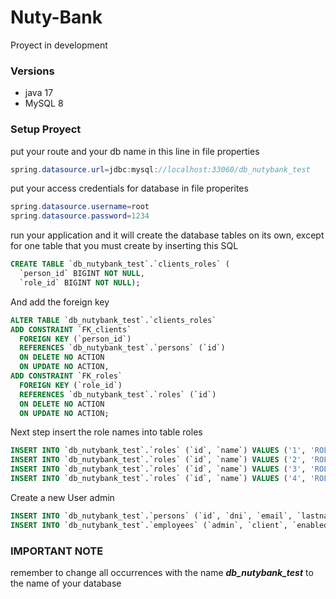 # Nuty-Bank

Proyect in development

### Versions

- java 17
- MySQL 8

### Setup Proyect

put your route and your db name in this line in file properties
```java
spring.datasource.url=jdbc:mysql://localhost:33060/db_nutybank_test
```

put your access credentials for database in file properites
```java
spring.datasource.username=root
spring.datasource.password=1234
```

run your application and it will create the database tables on its own, except for one table that you must create by inserting this SQL
```SQL
CREATE TABLE `db_nutybank_test`.`clients_roles` (
  `person_id` BIGINT NOT NULL,
  `role_id` BIGINT NOT NULL);
```
And add the foreign key 
```SQL
ALTER TABLE `db_nutybank_test`.`clients_roles` 
ADD CONSTRAINT `FK_clients`
  FOREIGN KEY (`person_id`)
  REFERENCES `db_nutybank_test`.`persons` (`id`)
  ON DELETE NO ACTION
  ON UPDATE NO ACTION,
ADD CONSTRAINT `FK_roles`
  FOREIGN KEY (`role_id`)
  REFERENCES `db_nutybank_test`.`roles` (`id`)
  ON DELETE NO ACTION
  ON UPDATE NO ACTION;
```

Next step insert the role names into table roles
```SQL
INSERT INTO `db_nutybank_test`.`roles` (`id`, `name`) VALUES ('1', 'ROLE_EMPLOYEE');
INSERT INTO `db_nutybank_test`.`roles` (`id`, `name`) VALUES ('2', 'ROLE_CLIENT');
INSERT INTO `db_nutybank_test`.`roles` (`id`, `name`) VALUES ('3', 'ROLE_MANAGER');
INSERT INTO `db_nutybank_test`.`roles` (`id`, `name`) VALUES ('4', 'ROLE_ADMIN');
```

Create a new User admin
```SQL
INSERT INTO `db_nutybank_test`.`persons` (`id`, `dni`, `email`, `lastname`, `name`, `othername`, `password`) VALUES ('1', '3245643E', 'admin@admin.es', 'Administrator', 'Admin', 'Administrator', 'Admin1234');
INSERT INTO `db_nutybank_test`.`employees` (`admin`, `client`, `enabled`, `manager`, `position`, `salary`, `id`) VALUES (true, false, true, false,'NutyBank Administrator', 1234.56, 1);
```

### IMPORTANT NOTE

remember to change all occurrences with the name ***db_nutybank_test*** to the name of your database
